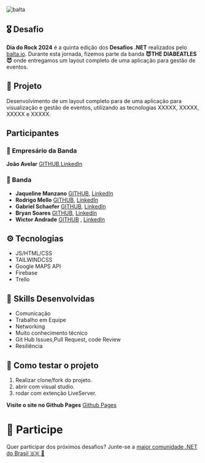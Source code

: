 ![balta](https://baltaio.blob.core.windows.net/static/images/dark/balta-logo.svg)

## 🎖️ Desafio
**Dia do Rock 2024** é a quinta edição dos **Desafios .NET** realizados pelo [balta.io](https://balta.io). Durante esta jornada, fizemos parte da banda **😈THE DIABEATLES😈** onde entregamos um layout completo de uma aplicação para gestão de eventos.

## 📱 Projeto
Desenvolvimento de um layout completo para de uma aplicação para visualização e gestão de eventos, utilizando as tecnologias XXXXX, XXXXX, XXXXX e XXXXX.

## Participantes
### 🚀 Empresário da Banda
**João Avelar** [GITHUB](https://github.com/jpavelar ),[LinkedIn](https://www.linkedin.com/in/jo%C3%A3o-avelar-62710b124/)

### 🎸 Banda
* **Jaqueline Manzano** [GITHUB](https://github.com/JaqueManzano), [LinkedIn](https://www.linkedin.com/in/jaqueline-santos-8a3b2b1a2/)
* **Rodrigo Mello** [GITHUB](https://github.com/rodrimello), [LinkedIn](https://www.linkedin.com/in/rodrigo-mello-7b87b4319/)
* **Gabriel Schaefer** [GITHUB](https://github.com/Khunrie), [LinkedIn](https://www.linkedin.com/in/gabrielschaeferlima/)
* **Bryan Soares** [GITHUB](https://github.com/DiBryanDev), [LinkedIn](https://www.linkedin.com/in/bryan-soares-111321270/)
* **Wictor Andrade** [GITHUB](https://github.com/Wictor-Andrade) , [LinkedIn](https://www.linkedin.com/in/wictorandrade/)

## ⚙️ Tecnologias
* JS/HTML/CSS
* TAILWINDCSS
* Google MAPS API
* Firebase
* Trello

## 🥋 Skills Desenvolvidas
* Comunicação
* Trabalho em Equipe
* Networking
* Muito conhecimento técnico
* Git Hub Issues,Pull Request, code Review
* Resiliência

## 🧪 Como testar o projeto
1. Realizar clone/fork do projeto. 
2. abrir com visual studio.
3. rodar com extenção LiveServer.

**Visite o site no Github Pages** [Github Pages]((https://jpavelar.github.io/desafio-dia-do-rock/))

# 💜 Participe
Quer participar dos próximos desafios? Junte-se a [maior comunidade .NET do Brasil 🇧🇷 💜](https://balta.io/discord)

